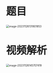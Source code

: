 # 题目

<img src="https://cvp.oss-cn-shanghai.aliyuncs.com/picgo/202311261318976.png" alt="image-20231126131801853" style="zoom:50%;" />



# 视频解析

<img src="https://cvp.oss-cn-shanghai.aliyuncs.com/picgo/202311261457010.png" alt="image-20231126145707419" style="zoom:50%;" />
